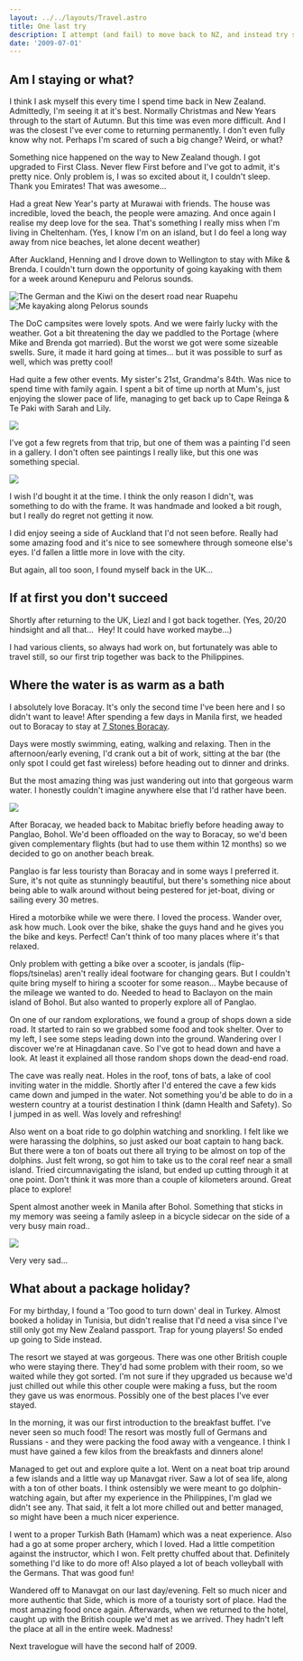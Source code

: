 ```yaml
---
layout: ../../layouts/Travel.astro
title: One last try
description: I attempt (and fail) to move back to NZ, and instead try something else...
date: '2009-07-01'
---
```


<h2>Am I staying or what?</h2>
<p>I think I ask myself this every time I spend time back in New Zealand. 
    Admittedly, I&#39;m seeing it at it&#39;s best. Normally Christmas and New Years through 
    to the start of Autumn. But this time was even more difficult. And I was the closest I&#39;ve ever come to 
    returning permanently. I don&#39;t even fully know why not. Perhaps I&#39;m scared of 
    such a big change? Weird, or what?</p>
<p>Something nice happened on the way to New Zealand though. I got upgraded to First 
    Class. Never flew First before and I&#39;ve got to admit, it&#39;s pretty nice. Only 
    problem is, I was so excited about it, I couldn&#39;t sleep. Thank you Emirates! 
    That was awesome...</p>
<p>Had a great New Year&#39;s party at Murawai with friends. The house was incredible, 
    loved the beach, the people were amazing. And once again I realise my deep love for the sea. That&#39;s 
    something I really miss when I&#39;m living in Cheltenham. (Yes, I know I&#39;m on an 
    island, but I do feel a long way away from nice beaches, let alone decent 
    weather)</p>
<p>After Auckland, Henning and I drove down to Wellington to stay with Mike &amp; Brenda. I couldn&#39;t 
    turn down the opportunity of going kayaking with them for a week around Kenepuru 
    and Pelorus sounds.</p>
<p>
<img src="/travel/images021/the-german-and-the-kiwi-ruapehu.jpg" alt="The German and the Kiwi on the desert road near Ruapehu" /><img src="/travel/images021/kayaking-pelorus.jpg"alt="Me kayaking along Pelorus sounds" /></p>
<p>The DoC campsites were lovely spots. And we were fairly lucky with the weather. 
    Got a bit threatening the day we paddled to the Portage (where Mike and Brenda 
    got married). But the worst we got were some sizeable swells. Sure, it made it 
    hard going at times... but it was possible to surf as well, which was pretty 
    cool!</p>
<p>Had quite a few other events. My sister&#39;s 21st, Grandma&#39;s 84th. Was nice to spend 
    time with family again. I spent a bit of time up north at Mum&#39;s, just enjoying 
    the slower pace of life, managing to get back up to Cape Reinga &amp; Te Paki with 
    Sarah and Lily.</p>
<p>
<img src="/travel/images021/te-paki-stream.jpg" /></p>
<p>I&#39;ve got a few regrets from that trip, but one of them was a painting I&#39;d seen in 
    a gallery. I don&#39;t often see paintings I really like, but this one was something 
    special.</p>
<p>
<img src="/travel/images021/wendy-clifford.jpg" /></p>
<p>I wish I&#39;d bought it at the time. I think the only reason I didn&#39;t, was something 
    to do with the frame. It was handmade and looked a bit rough, but I really do 
    regret not getting it now.</p>
<p>I did enjoy seeing a side of Auckland that I&#39;d not seen before. Really had some 
    amazing food and it&#39;s nice to see somewhere through someone else&#39;s eyes. I&#39;d 
    fallen a little more in love with the city.</p>
<p>But again, all too soon, I found myself back in the UK...</p>
<h2>If at first you don&#39;t succeed</h2>
<p>Shortly after returning to the UK, Liezl and I got back together. (Yes, 20/20 
    hindsight and all that...&nbsp; Hey! It could have worked maybe...)</p>
<p>I had various clients, so always had work on, but fortunately was able to travel 
    still, so our first trip together was back to the Philippines.</p>
<h2>Where the water is as warm as a bath</h2>
<p>I absolutely love Boracay. It&#39;s only the second time I&#39;ve been here and I so 
    didn&#39;t want to leave! After spending a few days in Manila first, we headed 
    out to Boracay to stay at <a rel="nofollow" href="http://www.7stonesboracay.com/">7 Stones 
    Boracay</a>.</p>
<p>Days were mostly swimming, eating, walking and relaxing. Then in the 
    afternoon/early evening, I&#39;d crank out a bit of work, sitting at the bar (the 
    only spot I could get fast wireless) before heading out to dinner and drinks.</p>
<p>But the most amazing thing was just wandering out into that gorgeous warm water. 
    I honestly couldn&#39;t imagine anywhere else that I&#39;d rather have been.</p>
<p>

<img src="/travel/images021/boracay.jpg" /></p>
<p>After Boracay, we headed back to Mabitac briefly before heading away to Panglao, 
    Bohol. We&#39;d been offloaded on the way to Boracay, so we&#39;d been given 
    complementary flights (but had to use them within 12 months) so we decided to go 
    on another beach break.</p>
<p>Panglao is far less touristy than Boracay and in some ways I preferred it. Sure, 
    it&#39;s not quite as stunningly beautiful, but there&#39;s something nice about being 
    able to walk around without being pestered for jet-boat, diving or sailing every 
    30 metres.</p>
<p>Hired a motorbike while we were there. I loved the process. Wander over, ask how 
    much. Look over the bike, shake the guys hand and he gives you the bike and 
    keys. Perfect! Can&#39;t think of too many places where it&#39;s that relaxed.</p>
<p>Only problem with getting a bike over a scooter, is jandals (flip-flops/tsinelas) 
    aren&#39;t really ideal footware for changing gears. But I couldn&#39;t quite bring 
    myself to hiring a scooter for some reason... Maybe because of the mileage we 
    wanted to do. Needed to head to Baclayon on the main island of Bohol. But also 
    wanted to properly explore all of Panglao.</p>
<p>On one of our random explorations, we found a group of shops down a side road. It 
    started to rain so we grabbed some food and took shelter. Over to my left, I see 
    some steps leading down into the ground. Wandering over I discover we&#39;re at Hinagdanan cave. 
    So I&#39;ve got to head down and have a look. At least it explained all those random 
    shops down the dead-end road.</p>
<p>The cave was really neat. Holes in the roof, tons of bats, a lake of cool 
    inviting water in the middle. Shortly after I&#39;d entered the cave a few kids came 
    down and jumped in the water. Not something you&#39;d be able to do in a western 
    country at a tourist destination I think (damn Health and Safety). So I jumped 
    in as well. Was lovely and refreshing!</p>
<p>Also went on a boat ride to go dolphin watching and snorkling. I felt like we 
    were harassing the dolphins, so just asked our boat captain to hang back. But 
    there were a ton of boats out there all trying to be almost on top of the 
    dolphins. Just felt wrong, so got him to take us to the coral reef near a small 
    island. Tried circumnavigating the island, but ended up cutting through it at 
    one point. Don&#39;t think it was more than a couple of kilometers around. Great 
    place to explore!</p>
<p>Spent almost another week in Manila after Bohol. Something that sticks in my 
    memory was seeing a family asleep in a bicycle sidecar on the side of a very 
    busy main road..</p>
<p>
<img src="/travel/images021/pinoy-family.jpg"  /></p>
<p>Very very sad...</p>
<h2>What about a package holiday?</h2>
<p>For my birthday, I found a &#39;Too good to turn down&#39; deal in Turkey. Almost booked 
    a holiday in Tunisia, but didn&#39;t realise that I&#39;d need a visa since I&#39;ve still 
    only got my New Zealand passport. Trap for young players! So ended up going to Side 
    instead.</p>
<p>The resort we stayed at was gorgeous. There was one other British couple who were 
    staying there. They&#39;d had some problem with their room, so we waited while they 
    got sorted. I&#39;m not sure if they upgraded us because we&#39;d just chilled out while 
    this other couple were making a fuss, but the room they gave us was enormous. 
    Possibly one of the best places I&#39;ve ever stayed.</p>
<p>In the morning, it was our first introduction to the breakfast buffet. I&#39;ve never 
    seen so much food! The resort was mostly full of Germans and Russians - and they 
    were packing the food away with a vengeance. I think I must have gained a few 
    kilos from the breakfasts and dinners alone!</p>
<p>Managed to get out and explore quite a lot. Went on a neat boat trip around a few 
    islands and a little way up Manavgat river. Saw a lot of sea life, along with a 
    ton of other boats. I think ostensibly we were meant to go dolphin-watching 
    again, but after my experience in the Philippines, I&#39;m glad we didn&#39;t see any. 
    That said, it felt a lot more chilled out and better managed, so might have been 
    a much nicer experience.</p>
<p>I went to a proper Turkish Bath (Hamam) which was a neat experience. Also had a 
    go at some proper archery, which I loved. Had a little competition against the 
    instructor, which I won. Felt pretty chuffed about that. Definitely something 
    I&#39;d like to do more of! Also played a lot of beach volleyball with the Germans. 
    That was good fun!</p>
<p>Wandered off to Manavgat on our last day/evening. Felt so much nicer and more 
    authentic that Side, which is more of a touristy sort of place. Had the most 
    amazing food once again. Afterwards, when we returned to the hotel, caught up 
    with the British couple we&#39;d met as we arrived. They hadn&#39;t left the place at 
    all in the entire week. Madness!</p>
<p>Next travelogue will have the second half of 2009.</p>


 
   